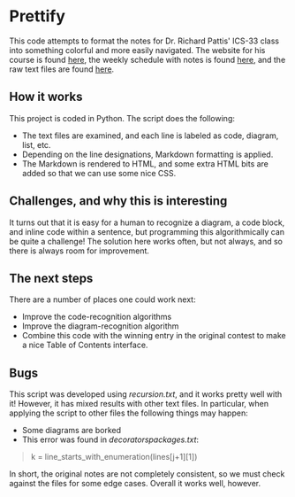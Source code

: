 # Prettify

This code attempts to format the notes for Dr. Richard Pattis' ICS-33 class into something colorful and more easily navigated.  The website for his course is found [here](https://www.ics.uci.edu/~pattis/ICS-33/), the weekly schedule with notes is found [here](https://www.ics.uci.edu/~pattis/ICS-33/), and the raw text files are found [here](https://www.ics.uci.edu/~pattis/ICS-33/lectures/).

## How it works
This project is coded in Python.  The script does the following:
* The text files are examined, and each line is labeled as code, diagram, list, etc.
* Depending on the line designations, Markdown formatting is applied.
* The Markdown is rendered to HTML, and some extra HTML bits are added so that we can use some nice CSS.

## Challenges, and why this is interesting
It turns out that it is easy for a human to recognize a diagram, a code block, and inline code within a sentence, but programming this algorithmically can be quite a challenge!  The solution here works often, but not always, and so there is always room for improvement.  

## The next steps
There are a number of places one could work next:
* Improve the code-recognition algorithms
* Improve the diagram-recognition algorithm
* Combine this code with the winning entry in the original contest to make a nice Table of Contents interface.

## Bugs
This script was developed using _recursion.txt_, and it works pretty well with it!  However, it has mixed results with other text files.  In particular, when applying the script to other files the following things may happen:
* Some diagrams are borked
* This error was found in _decoratorspackages.txt_:
> k = line_starts_with_enumeration(lines[j+1][1])

In short, the original notes are not completely consistent, so we must check against the files for some edge cases.  Overall it works well, however.
